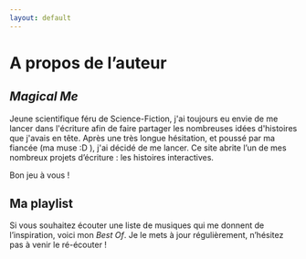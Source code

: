 ```yaml
---
layout: default
---
```

# A propos de l’auteur

## *Magical Me*

Jeune scientifique féru de Science-Fiction, j'ai toujours eu envie de me lancer dans l'écriture afin de faire partager les nombreuses idées d'histoires que j'avais en tête. Après une très longue hésitation, et poussé par ma fiancée (ma muse :D ), j'ai décidé de me lancer. Ce site abrite l’un de mes nombreux projets d’écriture : les histoires interactives.

Bon jeu à vous !

## Ma playlist

Si vous souhaitez écouter une liste de musiques qui me donnent de l’inspiration, voici mon *Best Of*. Je le mets à jour régulièrement, n’hésitez pas à venir le ré-écouter !

<div class="auto-resizable-iframe" id="player">
  <div>
    <div w3-include-html="{{ site.baseurl }}/playlist.html"></div>
      <script>w3.includeHTML();</script>
  </div>
</div>

